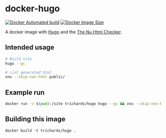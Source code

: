 # docker-hugo

[![Docker Automated build](https://img.shields.io/docker/automated/trichards/hugo.svg)](https://hub.docker.com/r/trichards/hugo/)
[![Docker Image Size](https://images.microbadger.com/badges/image/trichards/hugo.svg)](https://microbadger.com/images/trichards/hugo)

A docker image with [Hugo][hugo] and the [The Nu Html Checker][vnu].

## Intended usage

```bash
# Build site
hugo --gc

# Lint generated html
vnu --skip-non-html public/
```

## Example run

```bash
docker run -v $(pwd):/site trichards/hugo hugo --gc && vnu --skip-non-html public/
```

## Building this image

```
docker build -t trichards/hugo .
```

[hugo]: https://github.com/gohugoio/hugo
[vnu]: https://github.com/validator/validator
